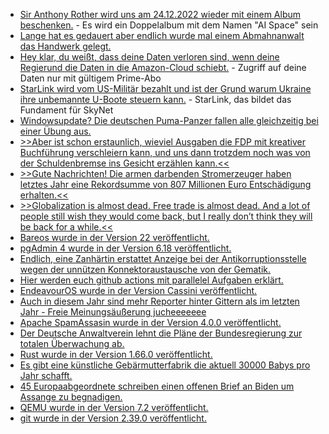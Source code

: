 * [Sir Anthony Rother wird uns am 24.12.2022 wieder mit einem Album beschenken.](https://anthonyrother.bandcamp.com/album/the-making-of-ai-space) - Es wird ein Doppelalbum mit dem Namen "AI Space" sein
* [Lange hat es gedauert aber endlich wurde mal einem Abmahnanwalt das Handwerk gelegt.](https://blog.fefe.de/?ts=9d5de94f)
* [Hey klar, du weißt, dass deine Daten verloren sind, wenn deine Regierund die Daten in die Amazon-Cloud schiebt.](https://blog.fefe.de/?ts=9d5f5905) - Zugriff auf deine Daten nur mit gültigem Prime-Abo
* [StarLink wird vom US-Militär bezahlt und ist der Grund warum Ukraine ihre unbemannte U-Boote steuern kann.](https://blog.fefe.de/?ts=9d5f5881) - StarLink, das bildet das Fundament für SkyNet
* [Windowsupdate? Die deutschen Puma-Panzer fallen alle gleichzeitig bei einer Übung aus.](https://blog.fefe.de/?ts=9d6187e4)
* [>>Aber ist schon erstaunlich, wieviel Ausgaben die FDP mit kreativer Buchführung verschleiern kann, und uns dann trotzdem noch was von der Schuldenbremse ins Gesicht erzählen kann.<<](https://blog.fefe.de/?ts=9d6266fe)
* [>>Gute Nachrichten! Die armen darbenden Stromerzeuger haben letztes Jahr eine Rekordsumme von 807 Millionen Euro Entschädigung erhalten.<<](https://blog.fefe.de/?ts=9d695955)
* [>>Globalization is almost dead. Free trade is almost dead. And a lot of people still wish they would come back, but I really don’t think they will be back for a while.<<](https://blog.fefe.de/?ts=9d69db98)
* [Bareos wurde in der Version 22 veröffentlicht.](https://www.bareos.com/de/bareos-22-veroeffentlicht/)
* [pgAdmin 4 wurde in der Version 6.18 veröffentlicht.](https://www.postgresql.org/about/news/pgadmin-4-v618-released-2559/)
* [Endlich, eine Zanhärtin erstattet Anzeige bei der Antikorruptionsstelle wegen der unnützen Konnektoraustausche von der Gematik.](https://netzpolitik.org/2022/konnektoraustausch-zahnaerztinnen-erstatten-anzeige-bei-antikorruptionsstelle/)
* [Hier werden euch github actions mit parallelel Aufgaben erklärt.](https://www.shellhacks.com/github-actions-parallel-jobs-example/)
* [EndeavourOS wurde in der Version Cassini veröffentlicht.](https://www.phoronix.com/news/EndeavourOS-Cassini)
* [Auch in diesem Jahr sind mehr Reporter hinter Gittern als im letzten Jahr - Freie Meinungsäußerung jucheeeeeee](https://netzpolitik.org/2022/reporter-ohne-grenzen-noch-nie-so-viele-medienschaffende-hinter-gittern/)
* [Apache SpamAssasin wurde in der Version 4.0.0 veröffentlicht.](https://lwn.net/Articles/918145/)
* [Der Deutsche Anwaltverein lehnt die Pläne der Bundesregierung zur totalen Überwachung ab.](https://netzpolitik.org/2022/deutscher-anwaltverein-bundesregierung-muss-eu-plaene-zur-totalueberwachung-ablehnen/)
* [Rust wurde in der Version 1.66.0 veröffentlicht.](https://blog.rust-lang.org/2022/12/15/Rust-1.66.0.html)
* [Es gibt eine künstliche Gebärmutterfabrik die aktuell 30000 Babys pro Jahr schafft.](https://netzfrauen.org/2022/12/15/womb/)
* [45 Europaabgeordnete schreiben einen offenen Brief an Biden um Assange zu begnadigen.](https://www.patrick-breyer.de/assange-begnadigen-45-europaabgeordnete-stella-assange-und-journalistenverbaende-schreiben-offenen-brief-an-us-praesident-biden/)
* [QEMU wurde in der Version 7.2 veröffentlicht.](https://www.phoronix.com/news/QEMU-7.2-Released)
* [git wurde in der Version 2.39.0 veröffentlicht.](https://lwn.net/Articles/917726/)

